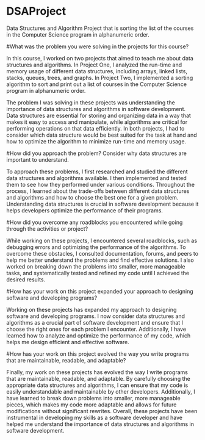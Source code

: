 # DSAProject
Data Structures and Algorithm Project that is sorting the list of the courses in the Computer Science program in alphanumeric order.

#What was the problem you were solving in the projects for this course?

In this course, I worked on two projects that aimed to teach me about data structures and algorithms. In Project One, I analyzed the run-time and memory usage of different data structures, including arrays, linked lists, stacks, queues, trees, and graphs. In Project Two, I implemented a sorting algorithm to sort and print out a list of courses in the Computer Science program in alphanumeric order.

The problem I was solving in these projects was understanding the importance of data structures and algorithms in software development. Data structures are essential for storing and organizing data in a way that makes it easy to access and manipulate, while algorithms are critical for performing operations on that data efficiently. In both projects, I had to consider which data structure would be best suited for the task at hand and how to optimize the algorithm to minimize run-time and memory usage.

#How did you approach the problem? Consider why data structures are important to understand.

To approach these problems, I first researched and studied the different data structures and algorithms available. I then implemented and tested them to see how they performed under various conditions. Throughout the process, I learned about the trade-offs between different data structures and algorithms and how to choose the best one for a given problem. Understanding data structures is crucial in software development because it helps developers optimize the performance of their programs.

#How did you overcome any roadblocks you encountered while going through the activities or project?

While working on these projects, I encountered several roadblocks, such as debugging errors and optimizing the performance of the algorithms. To overcome these obstacles, I consulted documentation, forums, and peers to help me better understand the problems and find effective solutions. I also worked on breaking down the problems into smaller, more manageable tasks, and systematically tested and refined my code until I achieved the desired results.



#How has your work on this project expanded your approach to designing software and developing programs?

Working on these projects has expanded my approach to designing software and developing programs. I now consider data structures and algorithms as a crucial part of software development and ensure that I choose the right ones for each problem I encounter. Additionally, I have learned how to analyze and optimize the performance of my code, which helps me design efficient and effective software.



#How has your work on this project evolved the way you write programs that are maintainable, readable, and adaptable?

Finally, my work on these projects has evolved the way I write programs that are maintainable, readable, and adaptable. By carefully choosing the appropriate data structures and algorithms, I can ensure that my code is easily understandable and maintainable by other developers. Additionally, I have learned to break down problems into smaller, more manageable pieces, which makes my code more adaptable and allows for future modifications without significant rewrites. Overall, these projects have been instrumental in developing my skills as a software developer and have helped me understand the importance of data structures and algorithms in software development.
